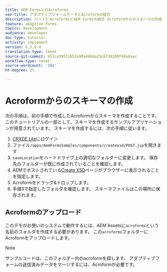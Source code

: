 ```yaml
---
title: AEM FormsとのAcroforms
seo-title: アダプティブフォームデータとAcroformの結合
description: パート2:AcroformsとAEM Formsの統合 Acroformからのスキーマの作成を参照してください。
feature: adaptive-forms
topics: development
audience: developer
doc-type: tutorial
activity: implement
version: 6.3,6.4
translation-type: tm+mt
source-git-commit: 451ca39511b52e90a44bba25c6739280f49a0aac
workflow-type: tm+mt
source-wordcount: '184'
ht-degree: 2%

---
```



# Acroformからのスキーマの作成

次の手順は、前の手順で作成したAcroformからスキーマを作成することです。 このチュートリアルの一部として、スキーマを作成するサンプルアプリケーションが用意されています。 スキーマを作成するには、次の手順に従います。

1. [CRXDE Lite](http://localhost:4502/crx/de)にログイン
2. ファイル`/apps/AemFormsSamples/components/createxsd/POST.jsp`を開きます
3. `saveLocation`をハードドライブ上の適切なフォルダーに変更します。 保存先のフォルダーが既に作成されていることを確認します。
4. AEMでホストされている[Create XSD](http://localhost:4502/content/DocumentServices/CreateXsd.html)ページがブラウザーに表示されることを指定します。
5. Acroformをドラッグ&amp;ドロップします。
6. 手順3で指定したフォルダを確認します。 スキーマファイルはこの場所に保存されます。

## Acroformのアップロード

このデモがお使いのシステムで動作するには、AEM Assetsに`acroforms`という名前のフォルダを作成する必要があります。 この`acroforms`フォルダーにAcroformをアップロードします。

>[!NOTE]
>
>サンプルコードは、このフォルダー内のacroformを探します。 アダプティブフォームの送信済みデータをマージするには、Acroformが必要です。
